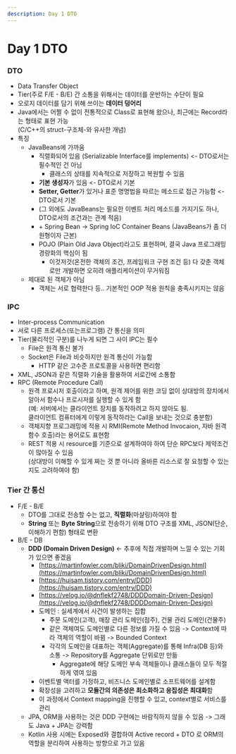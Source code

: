 ```yaml
---
description: Day 1 DTO
---
```


# Day 1 DTO

### DTO

* Data Transfer Object
* Tier(주로 F/E - B/E) 간 소통을 위해서는 데이터를 운반하는 수단이 필요
* 오로지 데이터를 담기 위해 쓰이는 **데이터 덩어리**
* Java에서는 어쩔 수 없이 전통적으로 Class로 표현해 왔으나, 최근에는 Record라는 형태로 표현 가능\
  (C/C++의 struct-구조체-와 유사한 개념)
* 특징
  * JavaBeans에 가까움
    * 직렬화되어 있음 (Serializable Interface를 implements) <- DTO로서는 필수적인 건 아님
      * 클래스의 상태를 지속적으로 저장하고 복원할 수 있음
    * **기본 생성자**가 있음 <- DTO로서 기본
    * **Setter, Getter**가 있거나 표준 명명법을 따르는 메소드로 접근 가능함 <- DTO로서 기본
    * (그 외에도 JavaBeans는 필요한 이벤트 처리 메소드를 가지기도 하나, DTO로서의 조건과는 관계 적음)
    * \+ Spring Bean -> Spring IoC Container Beans (JavaBeans가 좀 더 원형이자 근본)
    * POJO (Plain Old Java Object)라고도 표현하며, 결국 Java 프로그래밍 경량화의 핵심이 됨
      * 이것저것(온전한 객체의 조건, 프레임워크 구현 조건 등) 다 갖춘 객체로만 개발하면 오히려 애플리케이션이 무거워짐
  * 제대로 된 객체가 아님
    * 객체는 서로 협력한다 등.. 기본적인 OOP 적용 원칙을 충족시키지는 않음

### IPC

* Inter-process Communication
* 서로 다른 프로세스(또는프로그램) 간 통신을 의미
* Tier(물리적인 구분)를 나누게 되면 그 사이 IPC는 필수
  * File은 원격 통신 불가
  * Socket은 File과 비슷하지만 원격 통신이 가능함
    * HTTP 같은 고수준 프로토콜을 사용하면 편리함
* XML, JSON과 같은 직렬화 기술을 활용하여 서로간에 소통함
* RPC (Remote Procedure  Call)
  * 원격 프로시저 호출이라고 하며, 원격 제어를 위한 코딩 없이 상대방의 장치에서 알아서 함수나 프로시저를 실행할 수 있게 함\
    (예: 서버에서는 클라이언트 장치를 동작하려고 하지 않아도 됨.\
    클라이언트 컴퓨터에게 이렇게 동작하라는 Call을 보내는 것으로 충분함)
  * 객체지향 프로그래밍에 적용 시 RMI(Remote Method Invocaion, 자바 원격 함수 호출)라는 용어로도 표현함
  * REST 적용 시 resource를 기준으로 설계하여야 하여 단순 RPC보다 제약조건이 많아질 수 있음\
    (상대방이 이해할 수 있게 짜는 것 뿐 아니라 올바른 리소스로 잘 요청할 수 있는지도 고려하여야 함)

### Tier 간 통신

* F/E - B/E
  * DTO를 그대로 전송할 수는 없고, **직렬화**(마샬링)하여야 함
  * **String** 또는 **Byte String**으로 전송하기 위해 DTO 구조를 XML, JSON(단순, 이해하기 편함) 형태로  변환
* B/E - DB
  * **DDD (Domain Driven Design)** <- 추후에 직접 개발하며 느낄 수 있는 기회가 있으면 좋겠음
    * [https://martinfowler.com/bliki/DomainDrivenDesign.html](https://martinfowler.com/bliki/DomainDrivenDesign.html)
    * [https://huisam.tistory.com/entry/DDD](https://huisam.tistory.com/entry/DDD)
    * [https://velog.io/@dnflekf2748/DDDDomain-Driven-Design](https://velog.io/@dnflekf2748/DDDDomain-Driven-Design)
    * 도메인 : 실세계에서 사건이 발생하는 집합
      * 주문 도메인(고객), 매장 관리 도메인(점주), 건물 관리 도메인(건물주)&#x20;
      * 같은 객체여도 도메인별로 다른 정보를 가질 수 있음 -> Context에 따라 객체의 역할이 바뀜 -> Bounded Context
      * 각각의 도메인을 대표하는 객체(Aggregate)를 통해 Infra(DB 등)와 소통 -> Repository를 Aggregate 단위로만 만듦&#x20;
        * Aggregate에 해당 도메인 부속 객체들이나 클래스들이 모두 적절하게 엮여 있음
    * 이벤트별 액터를 가정하고, 비즈니스 도메인별로 소프트웨어를 설계함
    * 확장성을 고려하고 **모듈간의 의존성은 최소화하고 응집성은 최대화**함
    * 이 과정에서 Context mapping을 진행할 수 있고, context별로 서비스를 관리
  * JPA, ORM을 사용하는 것은 DDD 구현에는 바람직하지 않을 수 있음 -> 그래도 Java + JPA는 강력함
  * Kotlin 사용 시에는 Exposed와 결합하여 Active record + DTO 로 ORM의 역할을 분리하여 사용하는 방향으로 가고 있음
